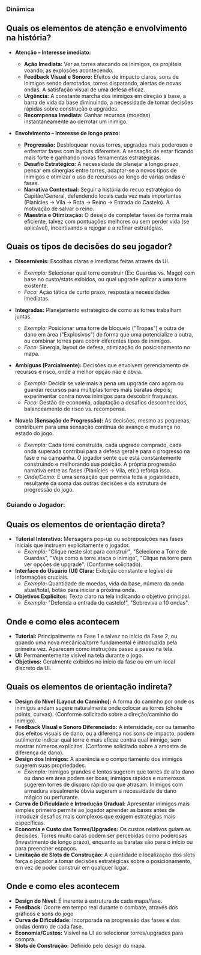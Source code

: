 ### Dinâmica

## Quais os elementos de atenção e envolvimento na história?

  - **Atenção – Interesse imediato:**
    - **Ação Imediata:** Ver as torres atacando os inimigos, os projéteis voando, as explosões acontecendo.
    - **Feedback Visual e Sonoro:** Efeitos de impacto claros, sons de inimigos sendo derrotados, torres disparando, alertas de novas ondas. A satisfação visual de uma defesa eficaz.
    - **Urgência:** A constante marcha dos inimigos em direção à base, a barra de vida da base diminuindo, a necessidade de tomar decisões rápidas sobre construção e upgrades.
    - **Recompensa Imediata:** Ganhar recursos (moedas) instantaneamente ao derrotar um inimigo.

  - **Envolvimento – Interesse de longo prazo:**
    - **Progressão:** Desbloquear novas torres, upgrades mais poderosos e enfrentar fases com layouts diferentes. A sensação de estar ficando mais forte e ganhando novas ferramentas estratégicas.
    - **Desafio Estratégico:** A necessidade de planejar a longo prazo, pensar em sinergias entre torres, adaptar-se a novos tipos de inimigos e otimizar o uso de recursos ao longo de várias ondas e fases.
    - **Narrativa Contextual:** Seguir a história do recuo estratégico do Capitão/General, defendendo locais cada vez mais importantes (Planícies -> Vila -> Rota -> Reino -> Entrada do Castelo). A motivação de salvar o reino.
    - **Maestria e Otimização:** O desejo de completar fases de forma mais eficiente, talvez com pontuações melhores ou sem perder vida (se aplicável), incentivando a rejogar e a refinar estratégias.


   ## Quais os tipos de decisões do seu jogador?

  - **Discerníveis:** Escolhas claras e imediatas feitas através da UI.
    - *Exemplo:* Selecionar qual torre construir (Ex: Guardas vs. Mago) com base no custo/stats exibidos, ou qual upgrade aplicar a uma torre existente.
    - *Foco:* Ação tática de curto prazo, resposta a necessidades imediatas.

  - **Integradas:** Planejamento estratégico de como as torres trabalham juntas.
    - *Exemplo:* Posicionar uma torre de bloqueio ("Tropas") e outra de dano em área ("Explosivos") de forma que uma potencialize a outra, ou combinar torres para cobrir diferentes tipos de inimigos.
    - *Foco:* Sinergia, layout de defesa, otimização do posicionamento no mapa.

  - **Ambíguas (Parcialmente):** Decisões que envolvem gerenciamento de recursos e risco, onde a melhor opção não é óbvia.
    - *Exemplo:* Decidir se vale mais a pena um upgrade caro agora ou guardar recursos para múltiplas torres mais baratas depois; experimentar contra novos inimigos para descobrir fraquezas.
    - *Foco:* Gestão de economia, adaptação a desafios desconhecidos, balanceamento de risco vs. recompensa.


  - **Novela (Sensação de Progressão):** As decisões, mesmo as pequenas, contribuem para uma sensação contínua de avanço e mudança no estado do jogo.
    - *Exemplo:* Cada torre construída, cada upgrade comprado, cada onda superada contribui para a defesa geral e para o progresso na fase e na campanha. O jogador sente que está constantemente construindo e melhorando sua posição. A própria progressão narrativa entre as fases (Planícies -> Vila, etc.) reforça isso.
    - *Onde/Como:* É uma sensação que permeia toda a jogabilidade, resultante da soma das outras decisões e da estrutura de progressão do jogo.

### Guiando o Jogador:

## Quais os elementos de orientação direta?
  - **Tutorial Interativo:** Mensagens pop-up ou sobreposições nas fases iniciais que instruem explicitamente o jogador.
    - *Exemplo:* "Clique neste slot para construir", "Selecione a Torre de Guardas", "Veja como a torre ataca o inimigo", "Clique na torre para ver opções de upgrade". (Conforme solicitado).
  - **Interface do Usuário (UI) Clara:** Exibição constante e legível de informações cruciais.
    - *Exemplo:* Quantidade de moedas, vida da base, número da onda atual/total, botão para iniciar a próxima onda.
  - **Objetivos Explícitos:** Texto claro na tela indicando o objetivo principal.
    - *Exemplo:* "Defenda a entrada do castelo!", "Sobreviva a 10 ondas".

## Onde e como eles acontecem
  - **Tutorial:** Principalmente na Fase 1 e talvez no início da Fase 2, ou quando uma nova mecânica/torre fundamental é introduzida pela primeira vez. Aparecem como instruções passo a passo na tela.
  - **UI:** Permanentemente visível na tela durante o jogo.
  - **Objetivos:** Geralmente exibidos no início da fase ou em um local discreto da UI.

## Quais os elementos de orientação indireta?
  - **Design do Nível (Layout do Caminho):** A forma do caminho por onde os inimigos andam sugere naturalmente onde colocar as torres (choke points, curvas). (Conforme solicitado sobre a direção/caminho do inimigo).
  - **Feedback Visual e Sonoro Diferenciado:** A intensidade, cor ou tamanho dos efeitos visuais de dano, ou a diferença nos sons de impacto, podem sutilmente indicar qual torre é mais eficaz contra qual inimigo, sem mostrar números explícitos. (Conforme solicitado sobre a amostra de diferença de dano).
  - **Design dos Inimigos:** A aparência e o comportamento dos inimigos sugerem suas propriedades.
    - *Exemplo:* Inimigos grandes e lentos sugerem que torres de alto dano ou dano em área podem ser boas; inimigos rápidos e numerosos sugerem torres de disparo rápido ou que atrasam. Inimigos com armadura visualmente óbvia sugerem a necessidade de dano mágico ou perfurante.
  - **Curva de Dificuldade e Introdução Gradual:** Apresentar inimigos mais simples primeiro permite ao jogador aprender as bases antes de introduzir desafios mais complexos que exigem estratégias mais específicas.
  - **Economia e Custo das Torres/Upgrades:** Os custos relativos guiam as decisões. Torres muito caras podem ser percebidas como poderosas (investimento de longo prazo), enquanto as baratas são para o início ou para preencher espaços.
  - **Limitação de Slots de Construção:** A quantidade e localização dos slots força o jogador a tomar decisões estratégicas sobre o posicionamento, em vez de poder construir em qualquer lugar.

## Onde e como eles acontecem
  - **Design do Nível:** É inerente à estrutura de cada mapa/fase.
  - **Feedback:** Ocorre em tempo real durante o combate, através dos gráficos e sons do jogo
  - **Curva de Dificuldade:** Incorporada na progressão das fases e das ondas dentro de cada fase.
  - **Economia/Custos:** Visível na UI ao selecionar torres/upgrades para compra.
  - **Slots de Construção:** Definido pelo design do mapa.

